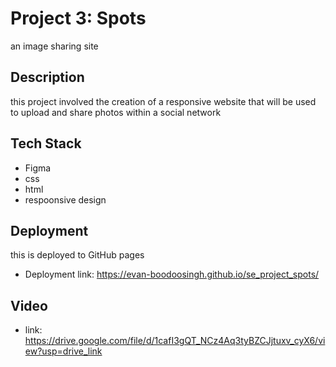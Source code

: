 # Project 3: Spots

an image sharing site

## Description

 this project involved the creation of a responsive website that will be used to upload and share photos within a social network

## Tech Stack 

* Figma    
* css  
* html  
* respoonsive design  
  
## Deployment

this is deployed to GitHub pages

- Deployment link: https://evan-boodoosingh.github.io/se_project_spots/

## Video

- link: https://drive.google.com/file/d/1cafI3gQT_NCz4Aq3tyBZCJjtuxv_cyX6/view?usp=drive_link
